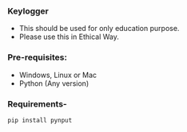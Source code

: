 ### Keylogger
- This should be used for only education purpose.
- Please use this in Ethical Way.

### Pre-requisites:
- Windows, Linux or Mac
- Python (Any version)

### Requirements-
```pip install pynput```
